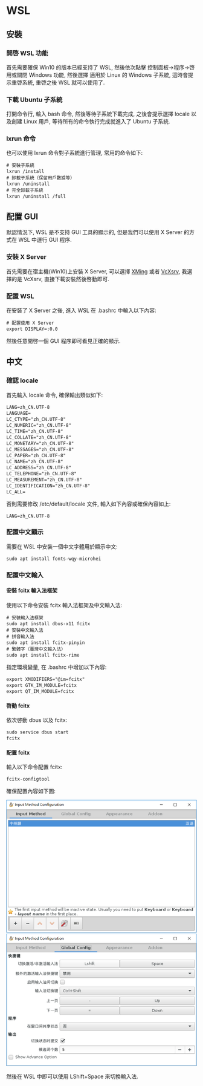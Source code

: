 # WSL #

## 安裝 ##

### 開啓 WSL 功能 ###

首先需要確保 Win10 的版本已經支持了 WSL, 然後依次點擊 控制面板->程序->啓用或關閉 Windows 功能, 然後選擇 適用於 Linux 的 Windows 子系統, 這時會提示重啓系統, 重啓之後 WSL 就可以使用了.

### 下載 Ubuntu 子系統 ###

打開命令行, 輸入 bash 命令, 然後等待子系統下載完成, 之後會提示選擇 locale 以及創建 Linux 用戶, 等待所有的命令執行完成就進入了 Ubuntu 子系統.

### lxrun 命令 ###

也可以使用 lxrun 命令對子系統進行管理, 常用的命令如下:

```
# 安裝子系統
lxrun /install
# 卸載子系統（保留用戶數據等）
lxrun /uninstall
# 完全卸載子系統
lxrun /uninstall /full
```

## 配置 GUI ##

默認情況下, WSL 是不支持 GUI 工具的顯示的, 但是我們可以使用 X Server 的方式在 WSL 中運行 GUI 程序.

### 安裝 X Server ###

首先需要在宿主機(Win10)上安裝 X Server, 可以選擇 [XMing](https://xming.en.softonic.com/) 或者 [VcXsrv](https://sourceforge.net/projects/vcxsrv/), 我選擇的是 VcXsrv, 直接下載安裝然後啓動即可.

### 配置 WSL ###

在安裝了 X Server 之後, 進入 WSL 在 .bashrc 中輸入以下內容:

```
# 配置使用 X Server
export DISPLAY=:0.0
```

然後任意開啓一個 GUI 程序即可看見正確的顯示.

## 中文 ##

### 確認 locale ###

首先輸入 locale 命令, 確保輸出類似如下:

```
LANG=zh_CN.UTF-8
LANGUAGE=
LC_CTYPE="zh_CN.UTF-8"
LC_NUMERIC="zh_CN.UTF-8"
LC_TIME="zh_CN.UTF-8"
LC_COLLATE="zh_CN.UTF-8"
LC_MONETARY="zh_CN.UTF-8"
LC_MESSAGES="zh_CN.UTF-8"
LC_PAPER="zh_CN.UTF-8"
LC_NAME="zh_CN.UTF-8"
LC_ADDRESS="zh_CN.UTF-8"
LC_TELEPHONE="zh_CN.UTF-8"
LC_MEASUREMENT="zh_CN.UTF-8"
LC_IDENTIFICATION="zh_CN.UTF-8"
LC_ALL=
```

否則需要修改 /etc/default/locale 文件, 輸入如下內容或確保內容如上:

```
LANG=zh_CN.UTF-8
```

### 配置中文顯示 ###

需要在 WSL 中安裝一個中文字體用於顯示中文:

```
sudo apt install fonts-wqy-microhei
```

### 配置中文輸入 ###

#### 安裝 fcitx 輸入法框架 ####

使用以下命令安裝 fcitx 輸入法框架及中文輸入法:

```
# 安裝輸入法框架
sudo apt install dbus-x11 fcitx
# 安裝中文輸入法
# 拼音輸入法
sudo apt install fcitx-pinyin
# 繁體字（臺灣中文輸入法）
sudo apt install fcitx-rime
```

指定環境變量, 在 .bashrc 中增加以下內容:

```
export XMODIFIERS="@im=fcitx"
export GTK_IM_MODULE=fcitx
export QT_IM_MODULE=fcitx
```

#### 啓動 fcitx ####

依次啓動 dbus 以及 fcitx:

```
sudo service dbus start
fcitx
```

#### 配置 fcitx ####

輸入以下命令配置 fcitx:

```
fcitx-configtool
```

確保配置內容如下圖:

![輸入法配置](./img/fcitx-config-01.png)
![快捷鍵配置](./img/fcitx-config-02.png)

然後在 WSL 中即可以使用 LShift+Space 來切換輸入法.
